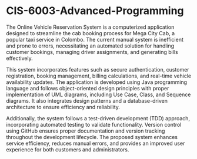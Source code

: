 # CIS-6003-Advanced-Programming

The Online Vehicle Reservation System is a computerized application designed to streamline the cab booking process for Mega City Cab, a popular taxi service in Colombo. The current manual system is inefficient and prone to errors, necessitating an automated solution for handling customer bookings, managing driver assignments, and generating bills effectively.

This system incorporates features such as secure authentication, customer registration, booking management, billing calculations, and real-time vehicle availability updates. The application is developed using Java programming language and follows object-oriented design principles with proper implementation of UML diagrams, including Use Case, Class, and Sequence diagrams. It also integrates design patterns and a database-driven architecture to ensure efficiency and reliability.

Additionally, the system follows a test-driven development (TDD) approach, incorporating automated testing to validate functionality. Version control using GitHub ensures proper documentation and version tracking throughout the development lifecycle. The proposed system enhances service efficiency, reduces manual errors, and provides an improved user experience for both customers and administrators.

